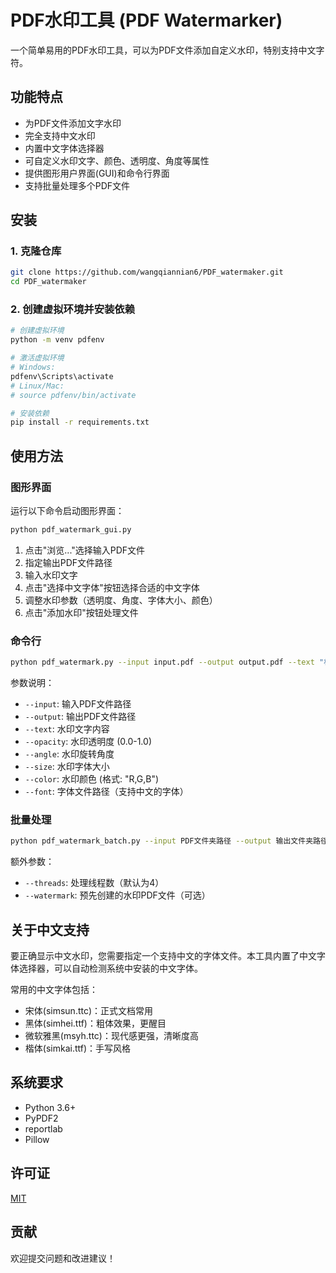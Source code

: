 # PDF水印工具 (PDF Watermarker)

一个简单易用的PDF水印工具，可以为PDF文件添加自定义水印，特别支持中文字符。

## 功能特点

- 为PDF文件添加文字水印
- 完全支持中文水印
- 内置中文字体选择器
- 可自定义水印文字、颜色、透明度、角度等属性
- 提供图形用户界面(GUI)和命令行界面
- 支持批量处理多个PDF文件

## 安装

### 1. 克隆仓库

```bash
git clone https://github.com/wangqiannian6/PDF_watermaker.git
cd PDF_watermaker
```

### 2. 创建虚拟环境并安装依赖

```bash
# 创建虚拟环境
python -m venv pdfenv

# 激活虚拟环境
# Windows:
pdfenv\Scripts\activate
# Linux/Mac:
# source pdfenv/bin/activate

# 安装依赖
pip install -r requirements.txt
```

## 使用方法

### 图形界面

运行以下命令启动图形界面：

```bash
python pdf_watermark_gui.py
```

1. 点击"浏览..."选择输入PDF文件
2. 指定输出PDF文件路径
3. 输入水印文字
4. 点击"选择中文字体"按钮选择合适的中文字体
5. 调整水印参数（透明度、角度、字体大小、颜色）
6. 点击"添加水印"按钮处理文件

### 命令行

```bash
python pdf_watermark.py --input input.pdf --output output.pdf --text "机密文件" --font C:\Windows\Fonts\simhei.ttf
```

参数说明：
- `--input`: 输入PDF文件路径
- `--output`: 输出PDF文件路径
- `--text`: 水印文字内容
- `--opacity`: 水印透明度 (0.0-1.0)
- `--angle`: 水印旋转角度
- `--size`: 水印字体大小
- `--color`: 水印颜色 (格式: "R,G,B")
- `--font`: 字体文件路径（支持中文的字体）

### 批量处理

```bash
python pdf_watermark_batch.py --input PDF文件夹路径 --output 输出文件夹路径 --text "机密文件" --font C:\Windows\Fonts\simhei.ttf
```

额外参数：
- `--threads`: 处理线程数（默认为4）
- `--watermark`: 预先创建的水印PDF文件（可选）

## 关于中文支持

要正确显示中文水印，您需要指定一个支持中文的字体文件。本工具内置了中文字体选择器，可以自动检测系统中安装的中文字体。

常用的中文字体包括：
- 宋体(simsun.ttc)：正式文档常用
- 黑体(simhei.ttf)：粗体效果，更醒目
- 微软雅黑(msyh.ttc)：现代感更强，清晰度高
- 楷体(simkai.ttf)：手写风格

## 系统要求

- Python 3.6+
- PyPDF2
- reportlab
- Pillow

## 许可证

[MIT](LICENSE)

## 贡献

欢迎提交问题和改进建议！ 